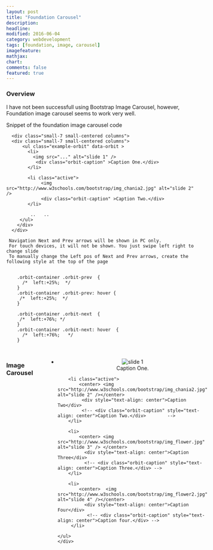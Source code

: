 ```yaml
---
layout: post
title: "Foundation Carousel"
description: 
headline: 
modified: 2016-06-04
category: webdevelopment
tags: [foundation, image, carousel]
imagefeature: 
mathjax: 
chart: 
comments: false
featured: true
---
```

<style>

	.orbit-container .orbit-prev  {
	  left:+75%;
	}
	.orbit-container .orbit-prev: hover {
	  left:+75%;
	}

	.orbit-container .orbit-next  {
	  left:+76%;
	}
	.orbit-container .orbit-next: hover  {
	   left:+76%;   
	}

</style>  

### Overview

I have not been successfull using Bootstrap Image Carousel, however, Foundation image carousel seems to work very well.

Snippet of the foundation image carousel code



```
  <div class="small-7 small-centered columns">
  <div class="small-7 small-centered columns">
      <ul class="example-orbit" data-orbit >	
		<li>
		  <img src="..." alt="slide 1" />
		   <div class="orbit-caption" >Caption One.</div>
		</li>

		<li class="active">
			 <img src="http://www.w3schools.com/bootstrap/img_chania2.jpg" alt="slide 2" /> 
			 <div class="orbit-caption" >Caption Two.</div>		 
		</li>
		
		 ..   ..
     </ul>
	</div>
  </div>

 Navigation Next and Prev arrows will be shown in PC only.
 For touch devices, it will not be shown. You just swipe left right to change slide
 To manually change the Left pos of Next and Prev arrows, create the following style at the top of the page
	

	.orbit-container .orbit-prev  {
	  /*  left:+25%;  */
	}
	.orbit-container .orbit-prev: hover {
	 /*  left:+25%;  */
	}

	.orbit-container .orbit-next  {
	 /*  left:+76%; */
	}
	.orbit-container .orbit-next: hover  {
	  /*  left:+76%;   */ 
	}


```
   


<!--   Foundation Image Carousel   1-->		
 	
 <div class="small-9 small-centered columns">
 <h3>Image Carousel</h3>
  <br/>
	<div class="small-9 small-centered columns">
    <ul class="example-orbit" data-orbit >	
		<li>
			<center> <img src="http://www.w3schools.com/bootstrap/img_chania.jpg" alt="slide 1" /></center>
		   <div style="text-align: center">Caption One.</div>
		</li>

		<li class="active">
			<center> <img src="http://www.w3schools.com/bootstrap/img_chania2.jpg" alt="slide 2" /></center> 
		     <div style="text-align: center">Caption Two</div>
			 <!-- <div class="orbit-caption" style="text-align: center">Caption Two.</div>		  -->
		</li>

		<li>
			<center> <img src="http://www.w3schools.com/bootstrap/img_flower.jpg" alt="slide 3" /> </center>
		      <div style="text-align: center">Caption Three</div>
			  <!-- <div class="orbit-caption" style="text-align: center">Caption Three.</div> -->
		</li>

		<li>
			<center>  <img src="http://www.w3schools.com/bootstrap/img_flower2.jpg" alt="slide 4" /></center>
		      <div style="text-align: center">Caption Four</div>
			   <!-- <div class="orbit-caption" style="text-align: center">Caption four.</div> -->
		 </li> 

    </ul>
	</div>
   </div>
   

   
 <!--  End  Foundation Image Carousel   1-->	 
  
  <br/>
  
  
